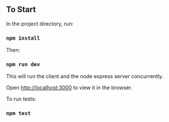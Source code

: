 

## To Start

In the project directory, run:

### `npm install`

Then:

### `npm run dev`

This will run the client and the node express server concurrently.

Open [http://localhost:3000](http://localhost:3000) to view it in the browser.

To run tests:

### `npm test`


